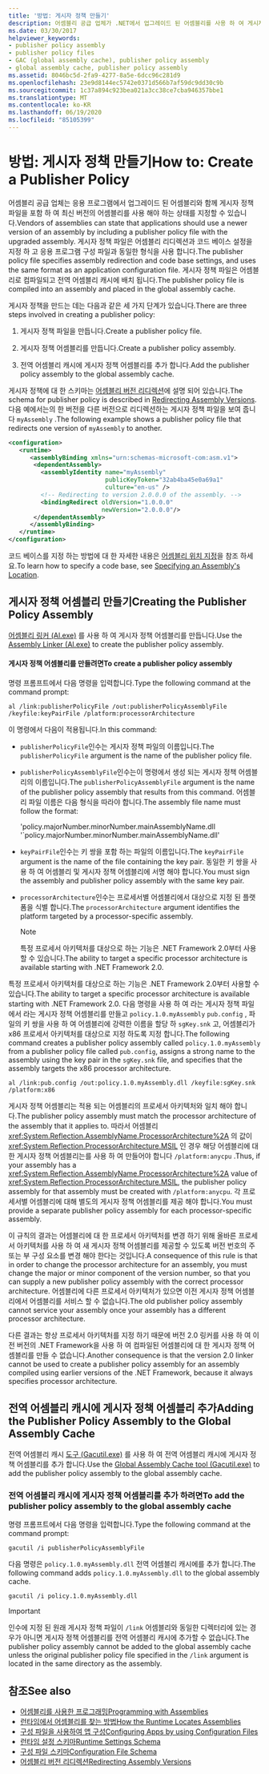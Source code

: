 ```yaml
---
title: '방법: 게시자 정책 만들기'
description: 어셈블리 공급 업체가 .NET에서 업그레이드 된 어셈블리를 사용 하 여 게시자 정책 파일을 만드는 방법에 대해 알아봅니다. 그러면 응용 프로그램에서 최신 버전을 사용 해야 규정.
ms.date: 03/30/2017
helpviewer_keywords:
- publisher policy assembly
- publisher policy files
- GAC (global assembly cache), publisher policy assembly
- global assembly cache, publisher policy assembly
ms.assetid: 8046bc5d-2fa9-4277-8a5e-6dcc96c281d9
ms.openlocfilehash: 23e9d8144ec5742e0371d566b7af59dc9dd30c9b
ms.sourcegitcommit: 1c37a894c923bea021a3cc38ce7cba946357bbe1
ms.translationtype: MT
ms.contentlocale: ko-KR
ms.lasthandoff: 06/19/2020
ms.locfileid: "85105399"
---
```

# <a name="how-to-create-a-publisher-policy"></a><span data-ttu-id="e4462-103">방법: 게시자 정책 만들기</span><span class="sxs-lookup"><span data-stu-id="e4462-103">How to: Create a Publisher Policy</span></span>

<span data-ttu-id="e4462-104">어셈블리 공급 업체는 응용 프로그램에서 업그레이드 된 어셈블리와 함께 게시자 정책 파일을 포함 하 여 최신 버전의 어셈블리를 사용 해야 하는 상태를 지정할 수 있습니다.</span><span class="sxs-lookup"><span data-stu-id="e4462-104">Vendors of assemblies can state that applications should use a newer version of an assembly by including a publisher policy file with the upgraded assembly.</span></span> <span data-ttu-id="e4462-105">게시자 정책 파일은 어셈블리 리디렉션과 코드 베이스 설정을 지정 하 고 응용 프로그램 구성 파일과 동일한 형식을 사용 합니다.</span><span class="sxs-lookup"><span data-stu-id="e4462-105">The publisher policy file specifies assembly redirection and code base settings, and uses the same format as an application configuration file.</span></span> <span data-ttu-id="e4462-106">게시자 정책 파일은 어셈블리로 컴파일되고 전역 어셈블리 캐시에 배치 됩니다.</span><span class="sxs-lookup"><span data-stu-id="e4462-106">The publisher policy file is compiled into an assembly and placed in the global assembly cache.</span></span>

<span data-ttu-id="e4462-107">게시자 정책을 만드는 데는 다음과 같은 세 가지 단계가 있습니다.</span><span class="sxs-lookup"><span data-stu-id="e4462-107">There are three steps involved in creating a publisher policy:</span></span>

1. <span data-ttu-id="e4462-108">게시자 정책 파일을 만듭니다.</span><span class="sxs-lookup"><span data-stu-id="e4462-108">Create a publisher policy file.</span></span>

2. <span data-ttu-id="e4462-109">게시자 정책 어셈블리를 만듭니다.</span><span class="sxs-lookup"><span data-stu-id="e4462-109">Create a publisher policy assembly.</span></span>

3. <span data-ttu-id="e4462-110">전역 어셈블리 캐시에 게시자 정책 어셈블리를 추가 합니다.</span><span class="sxs-lookup"><span data-stu-id="e4462-110">Add the publisher policy assembly to the global assembly cache.</span></span>

<span data-ttu-id="e4462-111">게시자 정책에 대 한 스키마는 [어셈블리 버전 리디렉션](redirect-assembly-versions.md)에 설명 되어 있습니다.</span><span class="sxs-lookup"><span data-stu-id="e4462-111">The schema for publisher policy is described in [Redirecting Assembly Versions](redirect-assembly-versions.md).</span></span> <span data-ttu-id="e4462-112">다음 예에서는의 한 버전을 다른 버전으로 리디렉션하는 게시자 정책 파일을 보여 줍니다 `myAssembly` .</span><span class="sxs-lookup"><span data-stu-id="e4462-112">The following example shows a publisher policy file that redirects one version of `myAssembly` to another.</span></span>

```xml
<configuration>
   <runtime>
      <assemblyBinding xmlns="urn:schemas-microsoft-com:asm.v1">
       <dependentAssembly>
         <assemblyIdentity name="myAssembly"
                           publicKeyToken="32ab4ba45e0a69a1"
                           culture="en-us" />
         <!-- Redirecting to version 2.0.0.0 of the assembly. -->
         <bindingRedirect oldVersion="1.0.0.0"
                          newVersion="2.0.0.0"/>
       </dependentAssembly>
      </assemblyBinding>
   </runtime>
</configuration>
```

<span data-ttu-id="e4462-113">코드 베이스를 지정 하는 방법에 대 한 자세한 내용은 [어셈블리 위치 지정](specify-assembly-location.md)을 참조 하세요.</span><span class="sxs-lookup"><span data-stu-id="e4462-113">To learn how to specify a code base, see [Specifying an Assembly's Location](specify-assembly-location.md).</span></span>

## <a name="creating-the-publisher-policy-assembly"></a><span data-ttu-id="e4462-114">게시자 정책 어셈블리 만들기</span><span class="sxs-lookup"><span data-stu-id="e4462-114">Creating the Publisher Policy Assembly</span></span>

<span data-ttu-id="e4462-115">[어셈블리 링커 (Al.exe)](../tools/al-exe-assembly-linker.md) 를 사용 하 여 게시자 정책 어셈블리를 만듭니다.</span><span class="sxs-lookup"><span data-stu-id="e4462-115">Use the [Assembly Linker (Al.exe)](../tools/al-exe-assembly-linker.md) to create the publisher policy assembly.</span></span>

#### <a name="to-create-a-publisher-policy-assembly"></a><span data-ttu-id="e4462-116">게시자 정책 어셈블리를 만들려면</span><span class="sxs-lookup"><span data-stu-id="e4462-116">To create a publisher policy assembly</span></span>

<span data-ttu-id="e4462-117">명령 프롬프트에서 다음 명령을 입력합니다.</span><span class="sxs-lookup"><span data-stu-id="e4462-117">Type the following command at the command prompt:</span></span>

```console
al /link:publisherPolicyFile /out:publisherPolicyAssemblyFile /keyfile:keyPairFile /platform:processorArchitecture
```

<span data-ttu-id="e4462-118">이 명령에서 다음이 적용됩니다.</span><span class="sxs-lookup"><span data-stu-id="e4462-118">In this command:</span></span>

- <span data-ttu-id="e4462-119">`publisherPolicyFile`인수는 게시자 정책 파일의 이름입니다.</span><span class="sxs-lookup"><span data-stu-id="e4462-119">The `publisherPolicyFile` argument is the name of the publisher policy file.</span></span>

- <span data-ttu-id="e4462-120">`publisherPolicyAssemblyFile`인수는이 명령에서 생성 되는 게시자 정책 어셈블리의 이름입니다.</span><span class="sxs-lookup"><span data-stu-id="e4462-120">The `publisherPolicyAssemblyFile` argument is the name of the publisher policy assembly that results from this command.</span></span> <span data-ttu-id="e4462-121">어셈블리 파일 이름은 다음 형식을 따라야 합니다.</span><span class="sxs-lookup"><span data-stu-id="e4462-121">The assembly file name must follow the format:</span></span>

  <span data-ttu-id="e4462-122">'policy.majorNumber.minorNumber.mainAssemblyName.dll '</span><span class="sxs-lookup"><span data-stu-id="e4462-122">\`policy.majorNumber.minorNumber.mainAssemblyName.dll'</span></span>

- <span data-ttu-id="e4462-123">`keyPairFile`인수는 키 쌍을 포함 하는 파일의 이름입니다.</span><span class="sxs-lookup"><span data-stu-id="e4462-123">The `keyPairFile` argument is the name of the file containing the key pair.</span></span> <span data-ttu-id="e4462-124">동일한 키 쌍을 사용 하 여 어셈블리 및 게시자 정책 어셈블리에 서명 해야 합니다.</span><span class="sxs-lookup"><span data-stu-id="e4462-124">You must sign the assembly and publisher policy assembly with the same key pair.</span></span>

- <span data-ttu-id="e4462-125">`processorArchitecture`인수는 프로세서별 어셈블리에서 대상으로 지정 된 플랫폼을 식별 합니다.</span><span class="sxs-lookup"><span data-stu-id="e4462-125">The `processorArchitecture` argument identifies the platform targeted by a processor-specific assembly.</span></span>

  > [!NOTE]
  > <span data-ttu-id="e4462-126">특정 프로세서 아키텍처를 대상으로 하는 기능은 .NET Framework 2.0부터 사용할 수 있습니다.</span><span class="sxs-lookup"><span data-stu-id="e4462-126">The ability to target a specific processor architecture is available starting with .NET Framework 2.0.</span></span>

<span data-ttu-id="e4462-127">특정 프로세서 아키텍처를 대상으로 하는 기능은 .NET Framework 2.0부터 사용할 수 있습니다.</span><span class="sxs-lookup"><span data-stu-id="e4462-127">The ability to target a specific processor architecture is available starting with .NET Framework 2.0.</span></span> <span data-ttu-id="e4462-128">다음 명령을 사용 하 여 라는 게시자 정책 파일에서 라는 게시자 정책 어셈블리를 만들고 `policy.1.0.myAssembly` `pub.config` , 파일의 키 쌍을 사용 하 여 어셈블리에 강력한 이름을 할당 하 `sgKey.snk` 고, 어셈블리가 x86 프로세서 아키텍처를 대상으로 지정 하도록 지정 합니다.</span><span class="sxs-lookup"><span data-stu-id="e4462-128">The following command creates a publisher policy assembly called `policy.1.0.myAssembly` from a publisher policy file called `pub.config`, assigns a strong name to the assembly using the key pair in the `sgKey.snk` file, and specifies that the assembly targets the x86 processor architecture.</span></span>

```console
al /link:pub.config /out:policy.1.0.myAssembly.dll /keyfile:sgKey.snk /platform:x86
```

<span data-ttu-id="e4462-129">게시자 정책 어셈블리는 적용 되는 어셈블리의 프로세서 아키텍처와 일치 해야 합니다.</span><span class="sxs-lookup"><span data-stu-id="e4462-129">The publisher policy assembly must match the processor architecture of the assembly that it applies to.</span></span> <span data-ttu-id="e4462-130">따라서 어셈블리 <xref:System.Reflection.AssemblyName.ProcessorArchitecture%2A> 의 값이 <xref:System.Reflection.ProcessorArchitecture.MSIL> 인 경우 해당 어셈블리에 대 한 게시자 정책 어셈블리는를 사용 하 여 만들어야 합니다 `/platform:anycpu` .</span><span class="sxs-lookup"><span data-stu-id="e4462-130">Thus, if your assembly has a <xref:System.Reflection.AssemblyName.ProcessorArchitecture%2A> value of <xref:System.Reflection.ProcessorArchitecture.MSIL>, the publisher policy assembly for that assembly must be created with `/platform:anycpu`.</span></span> <span data-ttu-id="e4462-131">각 프로세서별 어셈블리에 대해 별도의 게시자 정책 어셈블리를 제공 해야 합니다.</span><span class="sxs-lookup"><span data-stu-id="e4462-131">You must provide a separate publisher policy assembly for each processor-specific assembly.</span></span>

<span data-ttu-id="e4462-132">이 규칙의 결과는 어셈블리에 대 한 프로세서 아키텍처를 변경 하기 위해 올바른 프로세서 아키텍처를 사용 하 여 새 게시자 정책 어셈블리를 제공할 수 있도록 버전 번호의 주 또는 부 구성 요소를 변경 해야 한다는 것입니다.</span><span class="sxs-lookup"><span data-stu-id="e4462-132">A consequence of this rule is that in order to change the processor architecture for an assembly, you must change the major or minor component of the version number, so that you can supply a new publisher policy assembly with the correct processor architecture.</span></span> <span data-ttu-id="e4462-133">어셈블리에 다른 프로세서 아키텍처가 있으면 이전 게시자 정책 어셈블리에서 어셈블리를 서비스 할 수 없습니다.</span><span class="sxs-lookup"><span data-stu-id="e4462-133">The old publisher policy assembly cannot service your assembly once your assembly has a different processor architecture.</span></span>

<span data-ttu-id="e4462-134">다른 결과는 항상 프로세서 아키텍처를 지정 하기 때문에 버전 2.0 링커를 사용 하 여 이전 버전의 .NET Framework을 사용 하 여 컴파일된 어셈블리에 대 한 게시자 정책 어셈블리를 만들 수 없습니다.</span><span class="sxs-lookup"><span data-stu-id="e4462-134">Another consequence is that the version 2.0 linker cannot be used to create a publisher policy assembly for an assembly compiled using earlier versions of the .NET Framework, because it always specifies processor architecture.</span></span>

## <a name="adding-the-publisher-policy-assembly-to-the-global-assembly-cache"></a><span data-ttu-id="e4462-135">전역 어셈블리 캐시에 게시자 정책 어셈블리 추가</span><span class="sxs-lookup"><span data-stu-id="e4462-135">Adding the Publisher Policy Assembly to the Global Assembly Cache</span></span>

<span data-ttu-id="e4462-136">전역 어셈블리 캐시 [도구 (Gacutil.exe)](../tools/gacutil-exe-gac-tool.md) 를 사용 하 여 전역 어셈블리 캐시에 게시자 정책 어셈블리를 추가 합니다.</span><span class="sxs-lookup"><span data-stu-id="e4462-136">Use the [Global Assembly Cache tool (Gacutil.exe)](../tools/gacutil-exe-gac-tool.md) to add the publisher policy assembly to the global assembly cache.</span></span>

### <a name="to-add-the-publisher-policy-assembly-to-the-global-assembly-cache"></a><span data-ttu-id="e4462-137">전역 어셈블리 캐시에 게시자 정책 어셈블리를 추가 하려면</span><span class="sxs-lookup"><span data-stu-id="e4462-137">To add the publisher policy assembly to the global assembly cache</span></span>

<span data-ttu-id="e4462-138">명령 프롬프트에서 다음 명령을 입력합니다.</span><span class="sxs-lookup"><span data-stu-id="e4462-138">Type the following command at the command prompt:</span></span>

```console
gacutil /i publisherPolicyAssemblyFile
```

<span data-ttu-id="e4462-139">다음 명령은 `policy.1.0.myAssembly.dll` 전역 어셈블리 캐시에를 추가 합니다.</span><span class="sxs-lookup"><span data-stu-id="e4462-139">The following command adds `policy.1.0.myAssembly.dll` to the global assembly cache.</span></span>

```console
gacutil /i policy.1.0.myAssembly.dll
```

> [!IMPORTANT]
> <span data-ttu-id="e4462-140">인수에 지정 된 원래 게시자 정책 파일이 `/link` 어셈블리와 동일한 디렉터리에 있는 경우가 아니면 게시자 정책 어셈블리를 전역 어셈블리 캐시에 추가할 수 없습니다.</span><span class="sxs-lookup"><span data-stu-id="e4462-140">The publisher policy assembly cannot be added to the global assembly cache unless the original publisher policy file specified in the `/link` argument is located in the same directory as the assembly.</span></span>

## <a name="see-also"></a><span data-ttu-id="e4462-141">참조</span><span class="sxs-lookup"><span data-stu-id="e4462-141">See also</span></span>

- [<span data-ttu-id="e4462-142">어셈블리를 사용한 프로그래밍</span><span class="sxs-lookup"><span data-stu-id="e4462-142">Programming with Assemblies</span></span>](../../standard/assembly/index.md)
- [<span data-ttu-id="e4462-143">런타임에서 어셈블리를 찾는 방법</span><span class="sxs-lookup"><span data-stu-id="e4462-143">How the Runtime Locates Assemblies</span></span>](../deployment/how-the-runtime-locates-assemblies.md)
- [<span data-ttu-id="e4462-144">구성 파일을 사용하여 앱 구성</span><span class="sxs-lookup"><span data-stu-id="e4462-144">Configuring Apps by using Configuration Files</span></span>](index.md)
- [<span data-ttu-id="e4462-145">런타임 설정 스키마</span><span class="sxs-lookup"><span data-stu-id="e4462-145">Runtime Settings Schema</span></span>](./file-schema/runtime/index.md)
- [<span data-ttu-id="e4462-146">구성 파일 스키마</span><span class="sxs-lookup"><span data-stu-id="e4462-146">Configuration File Schema</span></span>](./file-schema/index.md)
- [<span data-ttu-id="e4462-147">어셈블리 버전 리디렉션</span><span class="sxs-lookup"><span data-stu-id="e4462-147">Redirecting Assembly Versions</span></span>](redirect-assembly-versions.md)
